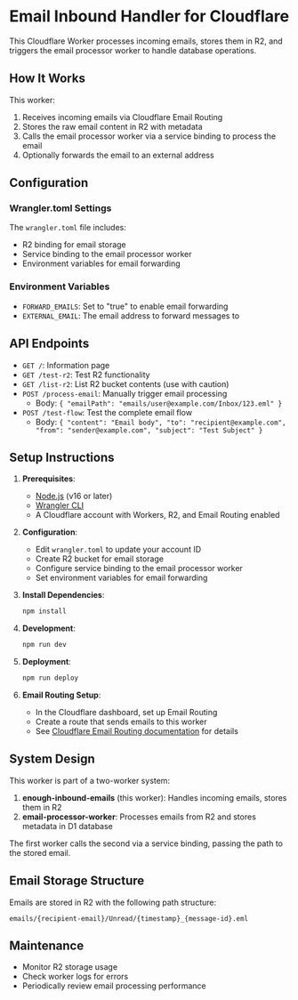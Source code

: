 # Email Inbound Handler for Cloudflare

This Cloudflare Worker processes incoming emails, stores them in R2, and triggers the email processor worker to handle database operations.

## How It Works

This worker:
1. Receives incoming emails via Cloudflare Email Routing
2. Stores the raw email content in R2 with metadata
3. Calls the email processor worker via a service binding to process the email
4. Optionally forwards the email to an external address

## Configuration

### Wrangler.toml Settings

The `wrangler.toml` file includes:

- R2 binding for email storage
- Service binding to the email processor worker
- Environment variables for email forwarding

### Environment Variables

- `FORWARD_EMAILS`: Set to "true" to enable email forwarding
- `EXTERNAL_EMAIL`: The email address to forward messages to

## API Endpoints

- `GET /`: Information page
- `GET /test-r2`: Test R2 functionality
- `GET /list-r2`: List R2 bucket contents (use with caution)
- `POST /process-email`: Manually trigger email processing
  - Body: `{ "emailPath": "emails/user@example.com/Inbox/123.eml" }`
- `POST /test-flow`: Test the complete email flow
  - Body: `{ "content": "Email body", "to": "recipient@example.com", "from": "sender@example.com", "subject": "Test Subject" }`

## Setup Instructions

1. **Prerequisites**:
   - [Node.js](https://nodejs.org/) (v16 or later)
   - [Wrangler CLI](https://developers.cloudflare.com/workers/wrangler/install-and-update/)
   - A Cloudflare account with Workers, R2, and Email Routing enabled

2. **Configuration**:
   - Edit `wrangler.toml` to update your account ID
   - Create R2 bucket for email storage
   - Configure service binding to the email processor worker
   - Set environment variables for email forwarding

3. **Install Dependencies**:
   ```bash
   npm install
   ```

4. **Development**:
   ```bash
   npm run dev
   ```

5. **Deployment**:
   ```bash
   npm run deploy
   ```

6. **Email Routing Setup**:
   - In the Cloudflare dashboard, set up Email Routing
   - Create a route that sends emails to this worker
   - See [Cloudflare Email Routing documentation](https://developers.cloudflare.com/email-routing/) for details

## System Design

This worker is part of a two-worker system:

1. **enough-inbound-emails** (this worker): Handles incoming emails, stores them in R2
2. **email-processor-worker**: Processes emails from R2 and stores metadata in D1 database

The first worker calls the second via a service binding, passing the path to the stored email.

## Email Storage Structure

Emails are stored in R2 with the following path structure:
```
emails/{recipient-email}/Unread/{timestamp}_{message-id}.eml
```

## Maintenance

- Monitor R2 storage usage
- Check worker logs for errors
- Periodically review email processing performance
